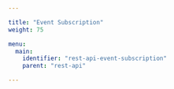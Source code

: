 ```yaml
---

title: "Event Subscription"
weight: 75

menu:
  main:
    identifier: "rest-api-event-subscription"
    parent: "rest-api"

---
```

